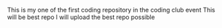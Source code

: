 This is my one of the first coding repository in the coding club event
This will be best repo 
I will upload the best repo  possible
